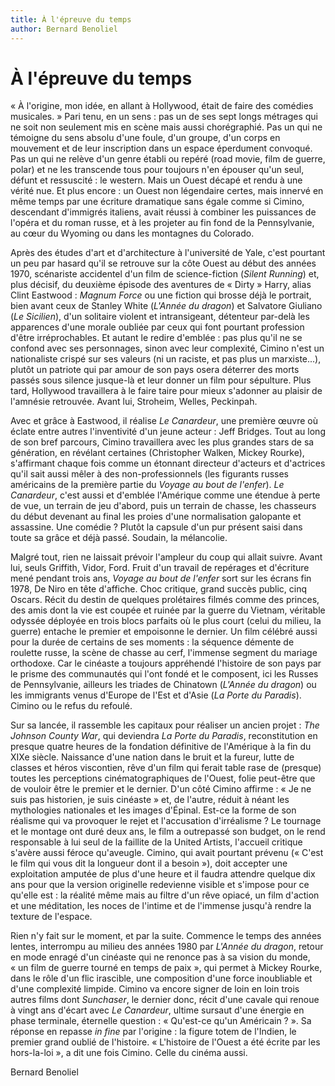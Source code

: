 ```yaml
---
title: À l'épreuve du temps
author: Bernard Benoliel
---
```


# À l'épreuve du temps

«&nbsp;À l'origine, mon idée, en allant à Hollywood, était de faire des comédies musicales.&nbsp;» Pari tenu, en un sens&nbsp;: pas un de ses sept longs métrages qui ne soit non seulement mis en scène mais aussi chorégraphié. Pas un qui ne témoigne du sens absolu d'une foule, d'un groupe, d'un corps en mouvement et de leur inscription dans un espace éperdument convoqué. Pas un qui ne relève d'un genre établi ou repéré (road movie, film de guerre, polar) et ne les transcende tous pour toujours n'en épouser qu'un seul, défunt et ressuscité&nbsp;: le western. Mais un Ouest décapé et rendu à une vérité nue. Et plus encore&nbsp;: un Ouest non légendaire certes, mais innervé en même temps par une écriture dramatique sans égale comme si Cimino, descendant d'immigrés italiens, avait réussi à combiner les puissances de l'opéra et du roman russe, et à les projeter au fin fond de la Pennsylvanie, au cœur du Wyoming ou dans les montagnes du Colorado.

Après des études d'art et d'architecture à l'université de Yale, c'est pourtant un peu par hasard qu'il se retrouve sur la côte Ouest au début des années 1970, scénariste accidentel d'un film de science-fiction (*Silent Running*) et, plus décisif, du deuxième épisode des aventures de «&nbsp;Dirty&nbsp;» Harry, alias Clint Eastwood&nbsp;: *Magnum Force* ou une fiction qui brosse déjà le portrait, bien avant ceux de Stanley White (*L'Année du dragon*) et Salvatore Giuliano (*Le Sicilien*), d'un solitaire violent et intransigeant, détenteur par-delà les apparences d'une morale oubliée par ceux qui font pourtant profession d'être irréprochables. Et autant le redire d'emblée&nbsp;: pas plus qu'il ne se confond avec ses personnages, sinon avec leur complexité, Cimino n'est un nationaliste crispé sur ses valeurs (ni un raciste, et pas plus un marxiste...), plutôt un patriote qui par amour de son pays osera déterrer des morts passés sous silence jusque-là et leur donner un film pour sépulture. Plus tard, Hollywood travaillera à le faire taire pour mieux s'adonner au plaisir de l'amnésie retrouvée. Avant lui, Stroheim, Welles, Peckinpah.

Avec et grâce à Eastwood, il réalise *Le Canardeur*, une première œuvre où éclate entre autres l'inventivité d'un jeune acteur&nbsp;: Jeff Bridges. Tout au long de son bref parcours, Cimino travaillera avec les plus grandes stars de sa génération, en révélant certaines (Christopher Walken, Mickey Rourke), s'affirmant chaque fois comme un étonnant directeur d'acteurs et d'actrices qu'il sait aussi mêler à des non-professionnels (les figurants russes américains de la première partie du *Voyage au bout de l'enfer*). *Le Canardeur*, c'est aussi et d'emblée l'Amérique comme une étendue à perte de vue, un terrain de jeu d'abord, puis un terrain de chasse, les chasseurs du début devenant au final les proies d'une normalisation galopante et assassine. Une comédie&nbsp;? Plutôt la capsule d'un pur présent saisi dans toute sa grâce et déjà passé. Soudain, la mélancolie.

Malgré tout, rien ne laissait prévoir l'ampleur du coup qui allait suivre. Avant lui, seuls Griffith, Vidor, Ford. Fruit d'un travail de repérages et d'écriture mené pendant trois ans, *Voyage au bout de l'enfer* sort sur les écrans fin 1978, De Niro en tête d'affiche. Choc critique, grand succès public, cinq Oscars. Récit du destin de quelques prolétaires filmés comme des princes, des amis dont la vie est coupée et ruinée par la guerre du Vietnam, véritable odyssée déployée en trois blocs parfaits où le plus court (celui du milieu, la guerre) entache le premier et empoisonne le dernier. Un film célébré aussi pour la durée de certains de ses moments&nbsp;: la séquence démente de roulette russe, la scène de chasse au cerf, l'immense segment du mariage orthodoxe. Car le cinéaste a toujours appréhendé l'histoire de son pays par le prisme des communautés qui l'ont fondé et le composent, ici les Russes de Pennsylvanie, ailleurs les triades de Chinatown (*L'Année du dragon*) ou les immigrants venus d'Europe de l'Est et d'Asie (*La Porte du Paradis*). Cimino ou le refus du refoulé.

Sur sa lancée, il rassemble les capitaux pour réaliser un ancien projet&nbsp;: *The Johnson County War*, qui deviendra *La Porte du Paradis*, reconstitution en presque quatre heures de la fondation définitive de l'Amérique à la fin du XIXe siècle. Naissance d'une nation dans le bruit et la fureur, lutte de classes et héros viscontien, rêve d'un film qui ferait table rase de (presque) toutes les perceptions cinématographiques de l'Ouest, folie peut-être que de vouloir être le premier et le dernier. D'un côté Cimino affirme&nbsp;: «&nbsp;Je ne suis pas historien, je suis cinéaste&nbsp;» et, de l'autre, réduit à néant les mythologies nationales et les images d'Épinal. Est-ce la forme de son réalisme qui va provoquer le rejet et l'accusation d'irréalisme&nbsp;? Le tournage et le montage ont duré deux ans, le film a outrepassé son budget, on le rend responsable à lui seul de la faillite de la United Artists, l'accueil critique s'avère aussi féroce qu'aveugle. Cimino, qui avait pourtant prévenu («&nbsp;C'est le film qui vous dit la longueur dont il a besoin&nbsp;»), doit accepter une exploitation amputée de plus d'une heure et il faudra attendre quelque dix ans pour que la version originelle redevienne visible et s'impose pour ce qu'elle est&nbsp;: la réalité même mais au filtre d'un rêve opiacé, un film d'action et une méditation, les noces de l'intime et de l'immense jusqu'à rendre la texture de l'espace.

Rien n'y fait sur le moment, et par la suite. Commence le temps des années lentes, interrompu au milieu des années 1980 par *L'Année du dragon*, retour en mode enragé d'un cinéaste qui ne renonce pas à sa vision du monde, «&nbsp;un film de guerre tourné en temps de paix&nbsp;», qui permet à Mickey Rourke, dans le rôle d'un flic irascible, une composition d'une force inoubliable et d'une complexité limpide. Cimino va encore signer de loin en loin trois autres films dont *Sunchaser*, le dernier donc, récit d'une cavale qui renoue à vingt ans d'écart avec *Le Canardeur*, ultime sursaut d'une énergie en phase terminale, éternelle question&nbsp;: «&nbsp;Qu'est-ce qu'un Américain&nbsp;?&nbsp;». Sa réponse en repasse *in fine* par l'origine&nbsp;: la figure totem de l'Indien, le premier grand oublié de l'histoire. «&nbsp;L'histoire de l'Ouest a été écrite par les hors-la-loi&nbsp;», a dit une fois Cimino. Celle du cinéma aussi.

Bernard Benoliel